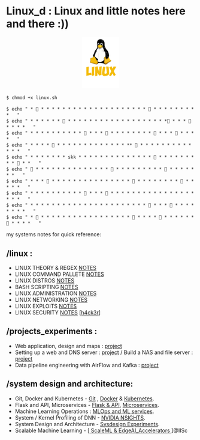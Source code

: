 # Linux_d : Linux and little notes here and there :))

<center><img src="img/tux.png" width=20%></center>

`$ chmod +x linux.sh `

```
$ echo " * 🌸 * * * * * * * * * * * * * * * * * * * * 🌸 * * * * * * * * *   "
$ echo " * * * * * * 🌸 * * * * * * * * * * * * * * * * * * *🌸 * * * 🌸 * * * *   "
$ echo " * * * * * * * * * * 🌸 * * * 🌸 * * * * * * * * 🌸 * * * 🌸 * * * *   "
$ echo " * * * * 🌸 * * * * * * * * * * * * * ** 🌸 * * * * * * * * * * * * *   "
$ echo " * * * * * * * skk * * * * * * * * * * * * * * 🌸 * * * * * * * * * 🌸 * *   "
$ echo " 🌸 * * * * * * * * * * * * * * 🌸 * * * * * * * * * 🌸 * * * * * * *   "
$ echo " * * * 🌸 * * * * * * * * * * * * * * * 🌸 * * * * * * * * 🌸 * * * * *   "
$ echo " * * * * * * * * * * 🌸 * * * 🌸 * * * * * * * * * * * * * * * * * * *   "
$ echo " * * * * * * * * * * * * * * * * * * * * * * 🌸 * * * 🌸 * * * * * * * *   "
$ echo " * 🌸 * * * * * * * * * * * * * * * * * 🌸 * * * * 🌸 * * * * * * 🌸 * * * *   "

```
my systems notes for quick reference:

## /linux :
- LINUX THEORY & REGEX [NOTES](notes/THEORY.MD) 
- LINUX COMMAND PALLETE [NOTES](notes/COMMANDS.MD) 
- LINUX DISTROS [NOTES](notes/DISTROS.MD) 
- BASH SCRIPTING [NOTES](notes/BASH.MD) 
- LINUX ADMINISTRATION [NOTES](notes/ADMINISTRATION.MD) 
- LINUX NETWORKING [NOTES](notes/NETWORKING.MD) 
- LINUX EXPLOITS [NOTES](notes/EXPLOIT.MD) 
- LINUX SECURITY [NOTES](notes/SECURITY.MD) [[h4ck3r](notes/notes/intro.MD)]

## /projects_experiments :
- Web application, design and maps : [project](./proj/maps.MD)
- Setting up a web and DNS server : [project](proj/webdns.MD) / Build a NAS and file server : [project](proj/nasfile.MD)
- Data pipeline engineering with AirFlow and Kafka : [project](proj/airkafka.MD)

## /system design and architecture:
- Git, Docker and Kubernetes - [Git](sysdesign/GDK.MD) , [Docker](sysdesign/DKR.MD) & [Kubernetes](sysdesign/KBNTS.MD).
- Flask and API, Microservices - [Flask & API](sysdesign/FLASK.MD), [Microservices](sysdesign/MSRV.MD).
- Machine Learning Operations : [MLOps and ML services](sysdesign/MLOPS.MD).
- System / Kernel Profiling of DNN - [NVIDIA NSIGHTS](./sysdesign/NSIGHTS.MD).
- System Design and Architecture - [Sysdesign Experiments](sysdesign/README.MD). 
- Scalable Machine Learning - [[ ScaleML & EdgeAI_Accelerators ](https://github.com/florist-notes/iisc_research)]@IISc

